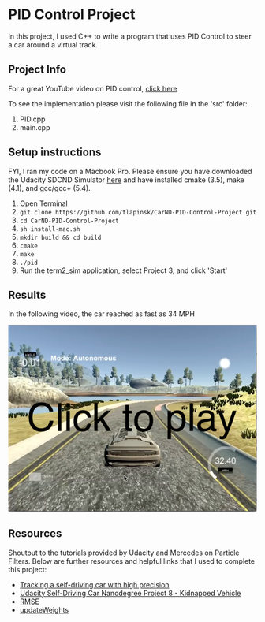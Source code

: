 # PID Control Project
In this project, I used C++ to write a program that uses PID Control to steer a car around a virtual track. 

## Project Info
For a great YouTube video on PID control, [click here](https://www.youtube.com/watch?v=UR0hOmjaHp0)

To see the implementation please visit the following file in the 'src' folder:

1. PID.cpp
2. main.cpp

## Setup instructions
FYI, I ran my code on a Macbook Pro. Please ensure you have downloaded the Udacity SDCND Simulator [here](https://github.com/udacity/self-driving-car-sim/releases/) and have installed cmake (3.5), make (4.1), and gcc/gcc+ (5.4).

1. Open Terminal
2. `git clone https://github.com/tlapinsk/CarND-PID-Control-Project.git`
3. `cd CarND-PID-Control-Project`
4. `sh install-mac.sh`
5. `mkdir build && cd build`
6. `cmake`
7. `make`
8. `./pid`
9. Run the term2_sim application, select Project 3, and click 'Start'

## Results
In the following video, the car reached as fast as 34 MPH

[![PID](https://github.com/tlapinsk/CarND-PID-Control-Project/blob/master/output/pid.png?raw=true)](https://youtu.be/EsRaAmHNpmE "PID")

## Resources
Shoutout to the tutorials provided by Udacity and Mercedes on Particle Filters. Below are further resources and helpful links that I used to complete this project:

- [Tracking a self-driving car with high precision](https://towardsdatascience.com/helping-a-self-driving-car-localize-itself-88705f419e4a)
- [Udacity Self-Driving Car Nanodegree Project 8 - Kidnapped Vehicle](http://jeremyshannon.com/2017/06/02/udacity-sdcnd-kidnapped-vehicle.html)
- [RMSE](https://discussions.udacity.com/t/rmse-is-ok-but-not-great/465374/4)
- [updateWeights](https://discussions.udacity.com/t/updateweights-equation-clarification/369534/12)